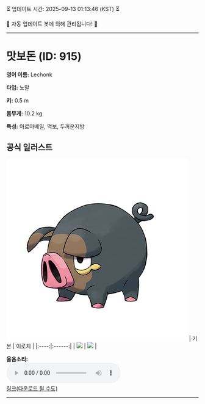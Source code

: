 
⏳ 업데이트 시간: 2025-09-13 01:13:46 (KST) ⏳

🤖 자동 업데이트 봇에 의해 관리됩니다! 🤖

---

# 맛보돈 (ID: 915)
**영어 이름:** Lechonk

**타입:** 노말

**키:** 0.5 m

**몸무게:** 10.2 kg

**특성:** 아로마베일, 먹보, 두꺼운지방

## 공식 일러스트
![](https://raw.githubusercontent.com/PokeAPI/sprites/master/sprites/pokemon/other/official-artwork/915.png)
| 기본 | 이로치 |
|:----:|:------:|
| <img src="http://play.pokemonshowdown.com/sprites/ani/lechonk.gif" width="200"> | <img src="http://play.pokemonshowdown.com/sprites/ani-shiny/lechonk.gif" width="200"> |

**울음소리:**<br><audio controls src="https://raw.githubusercontent.com/PokeAPI/cries/main/cries/pokemon/latest/915.ogg"></audio><br> [링크(다운로드 될 수도)](https://raw.githubusercontent.com/PokeAPI/cries/main/cries/pokemon/latest/915.ogg)


---
